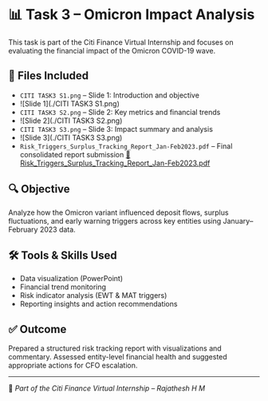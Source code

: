 # 📊 Task 3 – Omicron Impact Analysis

This task is part of the Citi Finance Virtual Internship and focuses on evaluating the financial impact of the Omicron COVID-19 wave.

## 📁 Files Included
- `CITI TASK3 S1.png` – Slide 1: Introduction and objective
-  ![Slide 1](./CITI TASK3 S1.png)
- `CITI TASK3 S2.png` – Slide 2: Key metrics and financial trends
- ![Slide 2](./CITI TASK3 S2.png)
- `CITI TASK3 S3.png` – Slide 3: Impact summary and analysis
- ![Slide 3](./CITI TASK3 S3.png)
- `Risk_Triggers_Surplus_Tracking_Report_Jan-Feb2023.pdf` – Final consolidated report submission
[📄 Risk_Triggers_Surplus_Tracking_Report_Jan-Feb2023.pdf](./Risk_Triggers_Surplus_Tracking_Report_Jan-Feb2023.pdf)

## 🔍 Objective
Analyze how the Omicron variant influenced deposit flows, surplus fluctuations, and early warning triggers across key entities using January–February 2023 data.

## 🛠️ Tools & Skills Used
- Data visualization (PowerPoint)
- Financial trend monitoring
- Risk indicator analysis (EWT & MAT triggers)
- Reporting insights and action recommendations

## ✅ Outcome
Prepared a structured risk tracking report with visualizations and commentary. Assessed entity-level financial health and suggested appropriate actions for CFO escalation.

---
📌 *Part of the Citi Finance Virtual Internship – Rajathesh H M*
